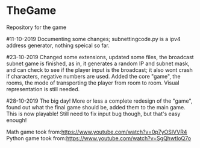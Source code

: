 # TheGame
Repository for the game

#11-10-2019
Documenting some changes; subnettingcode.py is a ipv4 address generator, nothing speical so far.

#23-10-2019
Changed some extensions, updated some files, the broadcast subnet game is finished, as in, it generates a random IP and subnet mask, and can check to see if the player input is the broadcast; it also wont crash if characters, negative numbers are used. Added the core "game", the rooms, the mode of transporting the player from room to room. Visual representation is still needed.

#28-10-2019
The big day! More or less a complete redesign of the "game", found out what the final game should be, added them to the main game. This is now playable!
Still need to fix input bug though, but that's easy enough!

Math game took from:https://www.youtube.com/watch?v=0p7yOSlVVR4
Python game took from:https://www.youtube.com/watch?v=SgQhwtIoQ7o
